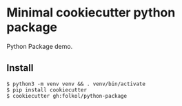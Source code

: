 # Minimal cookiecutter python package

Python Package demo.

## Install

```
$ python3 -m venv venv && . venv/bin/activate
$ pip install cookiecutter
$ cookiecutter gh:folkol/python-package
```

